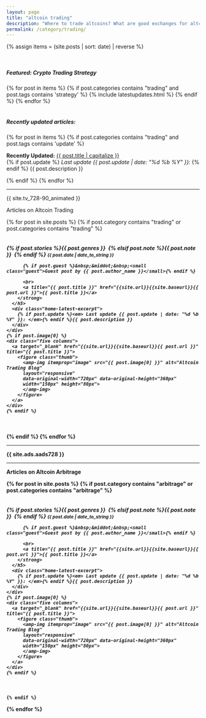 ```yaml
---
layout: page
title: "altcoin trading"
description: "Where to trade altcoins? What are good exchanges for altcoin trading? Who has lowest fees?"
permalink: /category/trading/
---
```


{% assign items = (site.posts | sort: date) | reverse %}

<div class="clearfix">&nbsp;</div>

<h5><span class="tag custom-note">Featured: Crypto Trading Strategy</span></h5>

<section class="row columns twelve">
{% for post in items  %}
 {% if post.categories contains "trading" and post.tags contains 'strategy' %}
  {% include latestupdates.html %}
 {% endif %}
{% endfor %}
</section>

<div class="clearfix">&nbsp;</div>


<h5><span class="tag">Recently updated articles:</span></h5>

{% for post in items  %}
{% if post.categories contains "trading" and post.tags contains 'update' %}

<p>
 <strong>Recently Updated:</strong> <a title="{{ post.title }}" href="{{ site.url }}{{ site.baseurl }}{{ post.url }}">{{ post.title | capitalize }}</a>
 <br>
 {% if post.update %}<em> Last update {{ post.update | date: "%d %b %Y" }}: </em>{% endif %} {{ post.description }}
</p>

{% endif %}
{% endfor %}


<hr>

<p>{{ site.tv_728-90_animated }}</p>

<span class="note">Articles on Altcoin Trading</span>


{% for post in site.posts %}
  {% if post.category contains "trading" or post.categories contains "trading" %}

  <div class="row home-latest"  id="gtm-{{post.categories[0]}}">
    <div class="seven columns">
      <h5 class="post">
        <strong>
          {% if post.stories %}<span class="tag">{{ post.genres }}</span>&nbsp;
          {% elsif post.note %}<span class="tag custom-note">{{ post.note }}</span>&nbsp;
          {% endif %}
          <small>{{ post.date | date_to_string }}</small>

          {% if post.guest %}&nbsp;&middot;&nbsp;<small class="guest">Guest post by {{ post.author_name }}</small>{% endif %}

          <br>
          <a title="{{ post.title }}" href="{{site.url}}{{site.baseurl}}{{ post.url }}">{{ post.title }}</a>
        </strong>
      </h5>
      <div class="home-latest-excerpt">
        {% if post.update %}<em> Last update {{ post.update | date: "%d %b %Y" }}: </em>{% endif %}{{ post.description }}
      </div>
    </div>
    {% if post.image[0] %}
    <div class="five columns">
      <a target="_blank" href="{{site.url}}{{site.baseurl}}{{ post.url }}" title="{{ post.title }}">
        <figure class="thumb">
          <amp-img itemprop="image" src="{{ post.image[0] }}" alt="Altcoin Trading Blog"
          layout="responsive"
          data-original-width="720px" data-original-height="360px"
          width="150px" height="80px">
          </amp-img>
        </figure>
      </a>
    </div>
    {% endif %}
  </div>



  {% endif %}
{% endfor %}


<hr>

{{ site.ads.aads728 }}

<hr>

<span class="note">Articles on Altcoin Arbitrage</span>

{% for post in site.posts %}
  {% if post.category contains "arbitrage" or post.categories contains "arbitrage" %}



  <div class="row home-latest"  id="gtm-{{post.categories[0]}}">
    <div class="seven columns">
      <h5 class="post">
        <strong>
          {% if post.stories %}<span class="tag">{{ post.genres }}</span>&nbsp;
          {% elsif post.note %}<span class="tag custom-note">{{ post.note }}</span>&nbsp;
          {% endif %}
          <small>{{ post.date | date_to_string }}</small>

          {% if post.guest %}&nbsp;&middot;&nbsp;<small class="guest">Guest post by {{ post.author_name }}</small>{% endif %}

          <br>
          <a title="{{ post.title }}" href="{{site.url}}{{site.baseurl}}{{ post.url }}">{{ post.title }}</a>
        </strong>
      </h5>
      <div class="home-latest-excerpt">
        {% if post.update %}<em> Last update {{ post.update | date: "%d %b %Y" }}: </em>{% endif %}{{ post.description }}
      </div>
    </div>
    {% if post.image[0] %}
    <div class="five columns">
      <a target="_blank" href="{{site.url}}{{site.baseurl}}{{ post.url }}" title="{{ post.title }}">
        <figure class="thumb">
          <amp-img itemprop="image" src="{{ post.image[0] }}" alt="Altcoin Trading Blog"
          layout="responsive"
          data-original-width="720px" data-original-height="360px"
          width="150px" height="80px">
          </amp-img>
        </figure>
      </a>
    </div>
    {% endif %}
  </div>



    {% endif %}
  {% endfor %}
